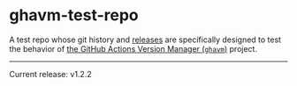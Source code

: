 # ghavm-test-repo

A test repo whose git history and [releases][] are specifically designed to test
the behavior of [the GitHub Actions Version Manager (`ghavm`)][ghavm] project.

---

Current release: v1.2.2

[ghavm]: https://github.com/mccutchen/ghavm
[releases]: https://github.com/mccutchen/ghavm-test-repo/releases
